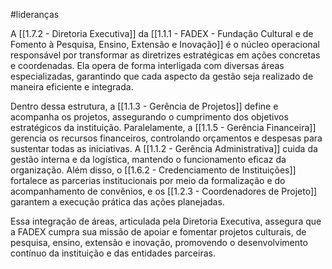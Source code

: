 #lideranças

A [[1.7.2 - Diretoria Executiva]] da [[1.1.1 - FADEX - Fundação Cultural e de Fomento à Pesquisa, Ensino, Extensão e Inovação]] é o núcleo operacional responsável por transformar as diretrizes estratégicas em ações concretas e coordenadas. Ela opera de forma interligada com diversas áreas especializadas, garantindo que cada aspecto da gestão seja realizado de maneira eficiente e integrada.

Dentro dessa estrutura, a [[1.1.3 - Gerência de Projetos]] define e acompanha os projetos, assegurando o cumprimento dos objetivos estratégicos da instituição. Paralelamente, a [[1.1.5 - Gerência Financeira]] gerencia os recursos financeiros, controlando orçamentos e despesas para sustentar todas as iniciativas. A [[1.1.2 - Gerência Administrativa]] cuida da gestão interna e da logística, mantendo o funcionamento eficaz da organização. Além disso, o [[1.6.2 - Credenciamento de Instituições]] fortalece as parcerias institucionais por meio da formalização e do acompanhamento de convênios, e os [[1.2.3 - Coordenadores de Projeto]] garantem a execução prática das ações planejadas.

Essa integração de áreas, articulada pela Diretoria Executiva, assegura que a FADEX cumpra sua missão de apoiar e fomentar projetos culturais, de pesquisa, ensino, extensão e inovação, promovendo o desenvolvimento contínuo da instituição e das entidades parceiras.
